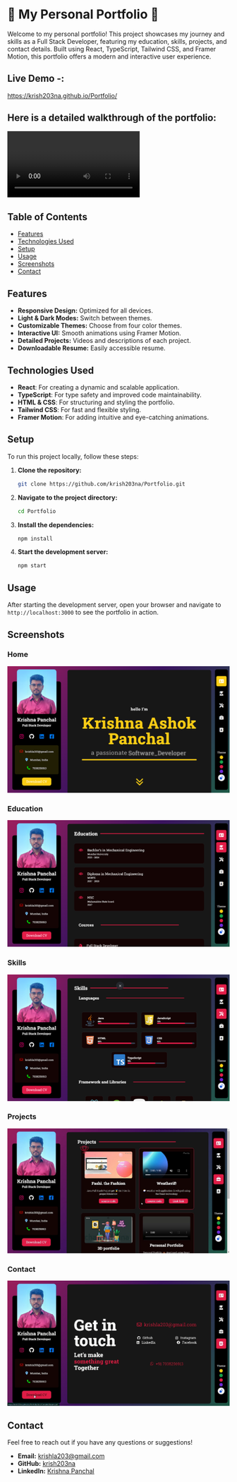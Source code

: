 # 🌟 My Personal Portfolio 🌟

Welcome to my personal portfolio! This project showcases my journey and skills as a Full Stack Developer, featuring my education, skills, projects, and contact details. Built using React, TypeScript, Tailwind CSS, and Framer Motion, this portfolio offers a modern and interactive user experience.

## Live Demo -: 
https://krish203na.github.io/Portfolio/

## Here is a detailed walkthrough of the portfolio:
<video controls src="public/video/portfolio.mp4" title="portfolio"></video>

## Table of Contents

- [Features](#features)
- [Technologies Used](#technologies-used)
- [Setup](#setup)
- [Usage](#usage)
- [Screenshots](#screenshots)
- [Contact](#contact)

## Features

- **Responsive Design:** Optimized for all devices.
- **Light & Dark Modes:** Switch between themes.
- **Customizable Themes:** Choose from four color themes.
- **Interactive UI:** Smooth animations using Framer Motion.
- **Detailed Projects:** Videos and descriptions of each project.
- **Downloadable Resume:** Easily accessible resume.

## Technologies Used

- **React**: For creating a dynamic and scalable application.
- **TypeScript**: For type safety and improved code maintainability.
- **HTML & CSS**: For structuring and styling the portfolio.
- **Tailwind CSS**: For fast and flexible styling.
- **Framer Motion**: For adding intuitive and eye-catching animations.

## Setup

To run this project locally, follow these steps:

1. **Clone the repository:**
    ```sh
    git clone https://github.com/krish203na/Portfolio.git
    ```
2. **Navigate to the project directory:**
    ```sh
    cd Portfolio
    ```
3. **Install the dependencies:**
    ```sh
    npm install
    ```
4. **Start the development server:**
    ```sh
    npm start
    ```

## Usage

After starting the development server, open your browser and navigate to `http://localhost:3000` to see the portfolio in action.

## Screenshots

### Home
<img
        src="public/images/portfolioHome.png"
      />

### Education
<img
        src="public/images/portfolioEducation.png"
      />

### Skills
<img
        src="public/images/portfolioSkills.png"
      />

### Projects
<img
        src="public/images/portfolioProject.png"
      />

### Contact
<img
        src="public/images/portfolioContact.png"
      />

## Contact

Feel free to reach out if you have any questions or suggestions!

- **Email:** [krishla203@gmail.com](mailto:krishla203@gmail.com)
- **GitHub:** [krish203na](https://www.github.com/krish203na)
- **LinkedIn:** [Krishna Panchal](https://www.linkedin.com/in/krishna-panchal-5426aa271)